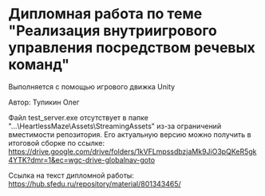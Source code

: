 # Дипломная работа по теме "Реализация внутриигрового управления посредством речевых команд"

Выполняется с помощью игрового движка Unity

Автор: Тупикин Олег

Файл test_server.exe отсутствует в папке "...\HeartlessMaze\Assets\StreamingAssets" из-за ограничений вместимости репозитория. Его актуальную версию можно получить в итоговой сборке по ссылке: https://drive.google.com/drive/folders/1kVFLmpssdbzjaMk9JiO3pQKeR5gk4YTK?dmr=1&ec=wgc-drive-globalnav-goto

Ссылка на текст дипломной работы: https://hub.sfedu.ru/repository/material/801343465/
